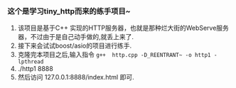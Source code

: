 ### 这个是学习tiny_http而来的练手项目~
1.  该项目是基于C++ 实现的HTTP服务器，也就是那种烂大街的WebServe服务器，不过由于是自己动手做的,就丢上来了.
2.  接下来会试试boost/asio的项目进行练手.
3.  克隆完本项目之后,输入指令 `g++  http.cpp -D_REENTRANT~ -o http1 -lpthread `
4.  ./http1 8888
5.  然后访问 127.0.0.1:8888/index.html 即可.